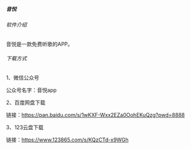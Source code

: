 ##### 音悦

###### 软件介绍

音悦是一款免费听歌的APP。

###### 下载方式

1、微信公众号

公众号名字：音悦app

2、百度网盘下载

链接：https://pan.baidu.com/s/1wKXF-Wxx2EZa0OohEKuQzg?pwd=8888

3、123云盘下载

链接：https://www.123865.com/s/KQzCTd-x9WGh